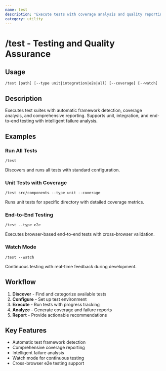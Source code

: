 ```yaml
---
name: test
description: "Execute tests with coverage analysis and quality reporting"
category: utility
---
```


# /test - Testing and Quality Assurance

## Usage
```
/test [path] [--type unit|integration|e2e|all] [--coverage] [--watch]
```

## Description
Executes test suites with automatic framework detection, coverage analysis, and comprehensive reporting. Supports unit, integration, and end-to-end testing with intelligent failure analysis.

## Examples

### Run All Tests
```
/test
```
Discovers and runs all tests with standard configuration.

### Unit Tests with Coverage
```
/test src/components --type unit --coverage
```
Runs unit tests for specific directory with detailed coverage metrics.

### End-to-End Testing
```
/test --type e2e
```
Executes browser-based end-to-end tests with cross-browser validation.

### Watch Mode
```
/test --watch
```
Continuous testing with real-time feedback during development.

## Workflow
1. **Discover** - Find and categorize available tests
2. **Configure** - Set up test environment
3. **Execute** - Run tests with progress tracking
4. **Analyze** - Generate coverage and failure reports
5. **Report** - Provide actionable recommendations

## Key Features
- Automatic test framework detection
- Comprehensive coverage reporting
- Intelligent failure analysis
- Watch mode for continuous testing
- Cross-browser e2e testing support